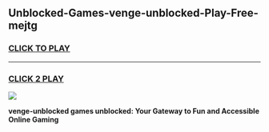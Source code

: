 
## Unblocked-Games-venge-unblocked-Play-Free-mejtg
<h3>
<a href="https://premium76.site?title=venge-unblocked&ref=18A1">CLICK TO PLAY</a></h3>
<hr>

<h3>
<a href="https://premium76.site?title=venge-unblocked&ref=18A1">CLICK 2 PLAY</a>
  
</h3>

<a href="https://premium76.site?title=venge-unblocked&ref=18A1"><img src="https://clearcache.store/games.png"></a>


**venge-unblocked games unblocked: Your Gateway to Fun and Accessible Online Gaming**
